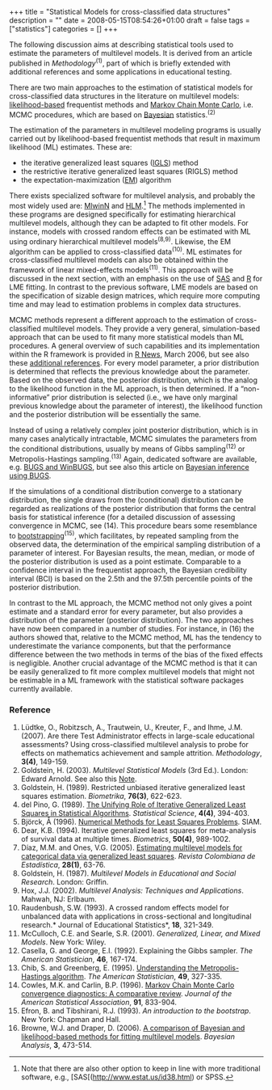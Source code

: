 +++
title = "Statistical Models for cross-classified data structures"
description = ""
date = 2008-05-15T08:54:26+01:00
draft = false
tags = ["statistics"]
categories = []
+++

The following discussion aims at describing statistical tools used to estimate the parameters of multilevel models. It is derived from an article published in *Methodology*<sup>(1)</sup>, part of which is briefly extended with additional references and some applications in educational testing.

There are two main approaches to the estimation of statistical models for cross-classified data structures in the literature on multilevel models: [likelihood-based][likelihood-based] frequentist methods and [Markov Chain Monte Carlo][Markov Chain Monte Carlo], i.e. MCMC procedures, which are based on [Bayesian][Bayesian] statistics.<sup>(2)</sup>

The estimation of the parameters in multilevel modeling programs is usually carried out by likelihood-based frequentist methods that result in maximum likelihood (ML) estimates. These are:

- the iterative generalized least squares ([IGLS][IGLS]) method 
- the restrictive iterative generalized least squares (RIGLS) method 
- the expectation-maximization ([EM][EM]) algorithm

There exists specialized software for multilevel analysis, and probably the most widely used are: [MlwinN][MlwinN] and [HLM][HLM].[^1] The methods implemented in these programs are designed specifically for estimating hierarchical multilevel models, although they can be adapted to fit other models. For instance, models with crossed random effects can be estimated with ML using ordinary hierarchical multilevel models<sup>(8,9)</sup>. Likewise, the EM algorithm can be applied to cross-classified data<sup>(10)</sup>. ML estimates for cross-classified multilevel models can also be obtained within the framework of linear mixed-effects models<sup>(11)</sup>. This approach will be discussed in the next section, with an emphasis on the use of [SAS][SAS] and [R][R] for LME fitting. In contrast to the previous software, LME models are based on the specification of sizable design matrices, which require more computing time and may lead to estimation problems in complex data structures.

MCMC methods represent a different approach to the estimation of cross-classified multilevel models. They provide a very general, simulation-based approach that can be used to fit many more statistical models than ML procedures. A general overview of such capabilities and its implementation within the R framework is provided in [R News][R News], March 2006, but see also these [additional references]. For every model parameter, a prior distribution is determined that reflects the previous knowledge about the parameter. Based on the observed data, the posterior distribution, which is the analog to the likelihood function in the ML approach, is then determined. If a “non-informative” prior distribution is selected (i.e., we have only marginal previous knowledge about the parameter of interest), the likelihood function and the posterior distribution will be essentially the same.

Instead of using a relatively complex joint posterior distribution, which is in many cases analytically intractable, MCMC simulates the parameters from the conditional distributions, usually by means of Gibbs sampling<sup>(12)</sup> or Metropolis-Hastings sampling.<sup>(13)</sup> Again, dedicated software are available, e.g. [BUGS and WinBUGS][BUGS and WinBUGS], but see also this article on [Bayesian inference using BUGS][Bayesian inference using BUGS].

If the simulations of a conditional distribution converge to a stationary distribution, the single draws from the (conditional) distribution can be regarded as realizations of the posterior distribution that forms the central basis for statistical inference (for a detailed discussion of assessing convergence in MCMC, see (14). This procedure bears some resemblance to [bootstrapping][bootstrapping]<sup>(15)</sup>, which facilitates, by repeated sampling from the observed data, the determination of the empirical sampling distribution of a parameter of interest. For Bayesian results, the mean, median, or mode of the posterior distribution is used as a point estimate. Comparable to a confidence interval in the frequentist approach, the Bayesian credibility interval (BCI) is based on the 2.5th and the 97.5th percentile points of the posterior distribution.

In contrast to the ML approach, the MCMC method not only gives a point estimate and a standard error for every parameter, but also provides a distribution of the parameter (posterior distribution). The two approaches have now been compared in a number of studies. For instance, in (16) the authors showed that, relative to the MCMC method, ML has the tendency to underestimate the variance components, but that the performance difference between the two methods in terms of the bias of the fixed effects is negligible. Another crucial advantage of the MCMC method is that it can be easily generalized to fit more complex multilevel models that might not be estimable in a ML framework with the statistical software packages currently available.

### Reference

1. Lüdtke, O., Robitzsch, A., Trautwein, U., Kreuter, F., and Ihme, J.M. (2007). Are there Test Administrator effects in large-scale educational assessments? Using cross-classified multilevel analysis to probe for effects on mathematics achievement and sample attrition. *Methodology*, **3(4)**, 149-159.
2. Goldstein, H. (2003). *Multilevel Statistical Models* (3rd Ed.). London: Edward Arnold. See also this <a href="http://www.aliquote.org/memos/2008/02/16/applications-of-latent-trait-and-latent-class-models-in-the-social-sciences/">Note</a>.
3. Goldstein, H. (1989). Restricted unbiased iterative generalized least squares estimation. *Biometrika*, **76(3)**, 622-623.
4. del Pino, G. (1989). <a href="http://projecteuclid.org/DPubS/Repository/1.0/Disseminate?view=body&amp;id=pdf_1&amp;handle=euclid.ss/1177012408">The Unifying Role of Iterative Generalized Least Squares in Statistical Algorithms</a>. *Statistical Science*, **4(4)**, 394-403.
5. Björck, Å (1996). <a href="http://www.mai.liu.se/~akbjo/LSPbook.html">Numerical Methods for Least Squares Problems</a>. SIAM. 
6. Dear, K.B. (1994). Iterative generalized least squares for meta-analysis of survival data at multiple times. *Biometrics*, **50(4)**, 989-1002.
7. Díaz, M.M. and Ones, V.G. (2005). <a href="http://www.emis.de/journals/RCE/V28/V28_1_63MonteroGuerra.pdf">Estimating multilevel models for categorical data via generalized least squares</a>. *Revista Colombiana de Estadística*, **28(1)**, 63-76.
8. Goldstein, H. (1987). *Multilevel Models in Educational and Social Research*. London: Griffin.
9. Hox, J.J. (2002). *Multilevel Analysis: Techniques and Applications*. Mahwah, NJ: Erlbaum.
10. Raudenbush, S.W. (1993). A crossed random effects model for unbalanced data with applications in cross-sectional and longitudinal research.* Journal of Educational Statistics*, **18**, 321-349.
11. McCulloch, C.E. and Searle, S.R. (2001). *Generalized, Linear, and Mixed Models*. New York: Wiley.
12. Casella, G. and George, E.I. (1992). Explaining the Gibbs sampler. *The American Statistician*, **46**, 167-174.
13. Chib, S. and Greenberg, E. (1995). <a href="http://allman.rhon.itam.mx/~lnieto/index_archivos/Chib&amp;Greenberg1995.pdf">Understanding the Metropolis-Hastings algorithm</a>. *The American Statistician*, **49**, 327-335.
14. Cowles, M.K. and Carlin, B.P. (1996). <a href="http://www.public.iastate.edu/~alicia/stat544/rr94-008.pdf">Markov Chain Monte Carlo convergence diagnostics: A comparative review</a>. *Journal of the American Statistical Association*, **91**, 833-904.
15. Efron, B. and Tibshirani, R.J. (1993). *An introduction to the bootstrap*. New York: Chapman and Hall.
16. Browne, W.J. and Draper, D. (2006). <a href="http://ba.stat.cmu.edu/journal/2006/vol01/issue03/draper2.pdf">A comparison of Bayesian and likelihood-based methods for fitting multilevel models</a>. *Bayesian Analysis*, **3**, 473-514.

[^1]: Note that there are also other option to keep in line with more traditional software, e.g., [SAS[(http://www.estat.us/id38.html) or SPSS.


[likelihood-based]: http://en.wikipedia.org/wiki/Likelihood_principle "Wikipedia"
[Markov Chain Monte Carlo]: http://en.wikipedia.org/wiki/Markov_Chain_Monte_Carlo "Wikipedia"
[Bayesian]: http://en.wikipedia.org/wiki/Bayesian_inference "Wikipedia"
[IGLS]: http://en.wikipedia.org/wiki/Iteratively_re-weighted_least_squares "Wikipedia"
[EM]: http://en.wikipedia.org/wiki/Expectation-maximization_algorithm "Wikipedia"
[MlwinN]: http://www.cmm.bristol.ac.uk/MLwiN/index.shtml
[HLM]: http://www.ssicentral.com/hlm/index.html
[SAS]: http://www.sas.com
[R]: http://cran.r-project.org
[R News]: http://cran.r-project.org/doc/Rnews/Rnews_2006-1.pdf
[additional references]: http://tolstoy.newcastle.edu.au/R/help/05/09/12589.html
[BUGS and WinBUGS]: http://www.mrc-bsu.cam.ac.uk/bugs/
[Bayesian inference using BUGS]: http://citeseer.ist.psu.edu/298379.html
[bootstrapping]: http://en.wikipedia.org/wiki/Bootstrapping_%28statistics%29 "Wikipedia"